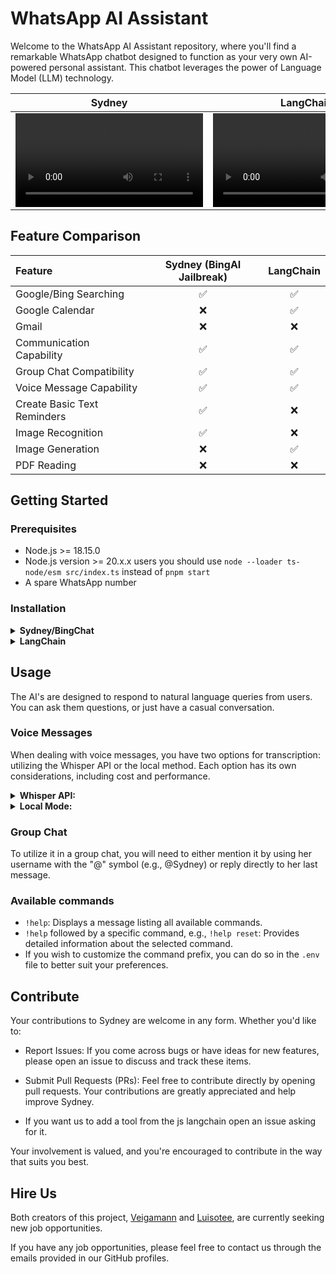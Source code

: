 # WhatsApp AI Assistant

Welcome to the WhatsApp AI Assistant repository, where you'll find a remarkable WhatsApp chatbot designed to function as your very own AI-powered personal assistant. This chatbot leverages the power of Language Model (LLM) technology.

|                                                 Sydney                                                 |                                                LangChain                                                |
| :----------------------------------------------------------------------------------------------------: | :-----------------------------------------------------------------------------------------------------: |
| <video src="https://github.com/WAppAI/assistant/assets/50471205/5d300910-099d-4ceb-9f87-0852389a4c5b"> | <video  src="https://github.com/WAppAI/assistant/assets/50471205/e8e8aabe-9ef7-4e3e-b0dc-156071c425f8"> |

## Feature Comparison

| Feature                     | Sydney (BingAI Jailbreak) | LangChain |
| :-------------------------- | :-----------------------: | :-------: |
| Google/Bing Searching       |            ✅             |    ✅     |
| Google Calendar             |            ❌             |    ✅     |
| Gmail                       |            ❌             |    ❌     |
| Communication Capability    |            ✅             |    ✅     |
| Group Chat Compatibility    |            ✅             |    ✅     |
| Voice Message Capability    |            ✅             |    ✅     |
| Create Basic Text Reminders |            ✅             |    ❌     |
| Image Recognition           |            ✅             |    ❌     |
| Image Generation            |            ❌             |    ✅     |
| PDF Reading                 |            ❌             |    ❌     |

## Getting Started

### Prerequisites

- Node.js >= 18.15.0
- Node.js version >= 20.x.x users you should use `node --loader ts-node/esm src/index.ts` instead of `pnpm start`
- A spare WhatsApp number

### Installation

<details>
<summary><b>Sydney/BingChat</b></summary>
<br>

1. Clone this repository

```
git clone https://github.com/WAppAI/assistant.git
```

2. Install the dependencies

```
pnpm install
```

3. Rename [.env.example](../master/.env.example) to `.env`

```
cp .env.example .env
```

4. Login with your Bing account and edit `.env`'s `BING_COOKIES` environment variable to the cookies string from [bing.com](https://bing.com). For detailed instructions [here](https://github.com/danny-avila/LibreChat/issues/370#issuecomment-1560382302).

   **NOTE:** Occasionally, you might encounter an error stating, `User needs to solve CAPTCHA to continue.` To resolve this issue, please solve the captcha [here]https://www.bing.com/turing/captcha/challenge, while logged in with the same account associated with your BING_COOKIES.

5. Read and fill in the remaining information in the `.env` file.

6. Run

```
pnpm build
```

7. Start the bot

```
pnpm start
```

8. Connect your WhatsApp account to the bot by scanning the generated QR Code in the CLI.

9. Send a message to your WhatsApp account to start a conversation with Sydney!

</details>

<details>
<summary><b>LangChain</b></summary>
<br>

1. Clone this repository

```
git clone https://github.com/WAppAI/assistant.git
```

2. Install the dependencies

```
pnpm install
```

3. Rename [.env.example](../master/.env.example) to `.env`

```
cp .env.example .env
```

4. Read and fill in the remaining information in the `.env` file.

5. Instructions on how to use langchain tools like Google Calendar and search will be in the `.env`

6. Run

```
pnpm build
```

6. Start the bot

```
pnpm start
```

7. Connect your WhatsApp account to the bot by scanning the generated QR Code in the CLI.

8. Send a message to your WhatsApp account to start a conversation with the bot!

</details>

## Usage

The AI's are designed to respond to natural language queries from users. You can ask them questions, or just have a casual conversation.

### Voice Messages

When dealing with voice messages, you have two options for transcription: utilizing the Whisper API or the local method. Each option has its own considerations, including cost and performance.

<details>
<summary><strong>Whisper API:</strong></summary>

- **Cost:** Utilizing the Whisper API incurs a cost of US$0.06 per 10 minutes of audio.
- **Setup:** 1. Obtain an OpenAI API key and place it in the `.env` file under the `OPENAI_API_KEY` variable. 2. Set `TRANSCRIPTION_ENABLED` to `"true"` and `TRANSCRIPTION_METHOD` to `"whisper-api"`. While setting a language in `TRANSCRIPTION_LANGUAGE` is not mandatory, it is recommended for better performance.
</details>
<details>
<summary><strong>Local Mode:</strong></summary>

- **Cost:** The local method is free but may be slower and less precise.
- **Setup:** 1. Download a model of your choice from [here](https://huggingface.co/ggerganov/whisper.cpp/tree/main). Download any `.bin` file and place it in the `./whisper/models` folder. 2. Modify the `.env` file by changing `TRANSCRIPTION_ENABLED` to `"true"`, `TRANSCRIPTION_METHOD` to `"local"`, and `"TRANSCRIPTION_MODEL"` with the name of the model you downloaded. While setting a language in `TRANSCRIPTION_LANGUAGE` is not mandatory, it is recommended for better performance.
</details>

### Group Chat

To utilize it in a group chat, you will need to either mention it by using her username with the "@" symbol (e.g., @Sydney) or reply directly to her last message.

### Available commands

- `!help`: Displays a message listing all available commands.
- `!help` followed by a specific command, e.g., `!help reset`: Provides detailed information about the selected command.
- If you wish to customize the command prefix, you can do so in the `.env` file to better suit your preferences.

## Contribute

Your contributions to Sydney are welcome in any form. Whether you'd like to:

- Report Issues: If you come across bugs or have ideas for new features, please open an issue to discuss and track these items.

- Submit Pull Requests (PRs): Feel free to contribute directly by opening pull requests. Your contributions are greatly appreciated and help improve Sydney.

- If you want us to add a tool from the js langchain open an issue asking for it.

Your involvement is valued, and you're encouraged to contribute in the way that suits you best.

## Hire Us

Both creators of this project, [Veigamann](https://github.com/veigamann) and [Luisotee](https://github.com/Luisotee), are currently seeking new job opportunities.

If you have any job opportunities, please feel free to contact us through the emails provided in our GitHub profiles.
